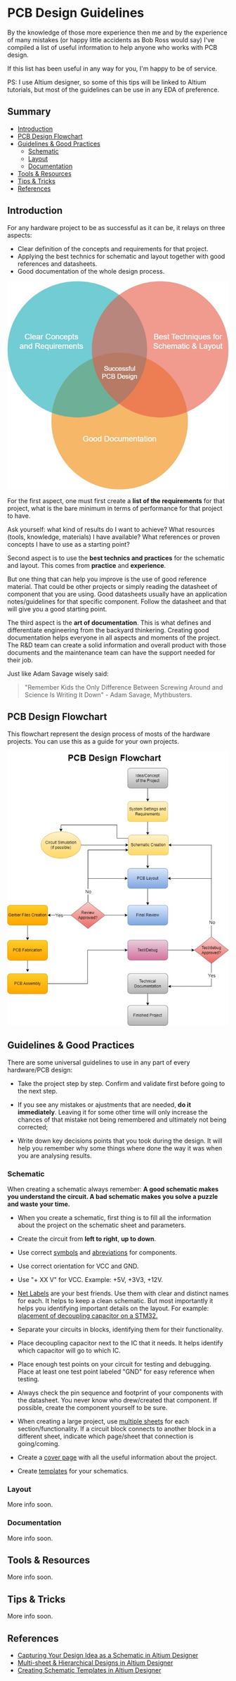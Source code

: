 # PCB Design Guidelines

By the knowledge of those more experience then me and by the experience of many mistakes (or happy little accidents as Bob Ross would say) I've compiled a list of useful information to help anyone who works with PCB design.

 If this list has been useful in any way for you, I'm happy to be of service.
 
 PS: I use Altium designer, so some of this tips will be linked to Altium tutorials, but most of the guidelines can be use in any EDA of preference.
 
 ## Summary
 - [Introduction](https://github.com/GabrielVega-Eng/PCB-Design-Guidelines#introduction)
 - [PCB Design Flowchart](https://github.com/GabrielVega-Eng/PCB-Design-Guidelines#pcb-design-flowchart)
 - [Guidelines & Good Practices](https://github.com/GabrielVega-Eng/PCB-Design-Guidelines#guidelines--good-practices)
   - [Schematic](https://github.com/GabrielVega-Eng/PCB-Design-Guidelines#schematic)
   - [Layout](https://github.com/GabrielVega-Eng/PCB-Design-Guidelines#layout)
   - [Documentation](https://github.com/GabrielVega-Eng/PCB-Design-Guidelines#documentation)
 - [Tools & Resources](https://github.com/GabrielVega-Eng/PCB-Design-Guidelines#guidelines--good-practices)
 - [Tips & Tricks](https://github.com/GabrielVega-Eng/PCB-Design-Guidelines#tips--tricks)
 - [References](https://github.com/GabrielVega-Eng/PCB-Design-Guidelines#references)
 
 ## Introduction

For any hardware project to be as successful as it can be, it relays on three aspects:

- Clear definition of the concepts and requirements for that project.
- Applying the best technics for schematic and layout together with good references and datasheets.
- Good documentation of the whole design process.

![PCB Design Venn Diagram](Images/PCB_Design_Venn_Diagram.jpg)

For the first aspect, one must first create a **list of the requirements** for that project, what is the bare minimum in terms of performance for that project to have.

Ask yourself: what kind of results do I want to achieve? What resources (tools, knowledge, materials) I have available? What references or proven concepts I have to use as a starting point?

Second aspect is to use the **best technics and practices** for the schematic and layout. This comes from **practice** and **experience**. 

But one thing that can help you improve is the use of good reference material. That could be other projects or simply reading the datasheet of component that you are using. Good datasheets usually have an application notes/guidelines for that specific component. Follow the datasheet and that will give you a good starting point.

The third aspect is the **art of documentation**. This is what defines and differentiate engineering from the backyard thinkering. Creating good documentation helps everyone in all aspects and moments of the project. The R&D team can create a solid information and overall product with those documents and the maintenance team can have the support needed for their job.

Just like Adam Savage wisely said: 
> "Remember Kids the Only Difference Between Screwing Around and Science Is Writing It Down" - Adam Savage, Mythbusters.

## PCB Design Flowchart
 
This flowchart represent the design process of mosts of the hardware projects. You can use this as a guide for your own projects.
 
![PCB Design Flowchart](Images/PCB_Design_Flowchart.jpg)
 
## Guidelines & Good Practices
 
There are some universal guidelines to use in any part of every hardware/PCB design:

 - Take the project step by step. Confirm and validate first before going to the next step.
 
 - If you see any mistakes or ajustments that are needed, **do it immediately**. Leaving it for some other time will only increase the chances of that mistake not being remembered and ultimately not being corrected;
 
 - Write down key decisions points that you took during the design. It will help you remember why some things where done the way it was when you are analysing results.
 
 
### Schematic
 
When creating a schematic always remember: **A good schematic makes you understand the circuit. A bad schematic makes you solve a puzzle and waste your time.**

 - When you create a schematic, first thing is to fill all the information about the project on the schematic sheet and parameters.
 
 - Create the circuit from **left to right**, **up to down**.
 
 - Use correct [symbols](https://www.electronics-tutorials.ws/resources/basic-schematic-symbols.html) and [abreviations](https://madpcb.com/terminology-of-electronic-components-in-pcb-assembly/) for components.
 
 - Use correct orientation for VCC and GND.
 
 - Use "+ XX V" for VCC. Example: +5V, +3V3, +12V.
 
 - [Net Labels](https://my.altium.com/altium-designer/getting-started/using-net-labels) are your best friends. Use them with clear and distinct names for each. It helps to keep a clean schematic. But most importantly it helps you identifying important details on the layout. For example: [placement of decoupling capacitor on a STM32.](Images/Net_Label_Example.png)
 
 - Separate your circuits in blocks, identifying them for their functionality.
 
 - Place decoupling capacitor next to the IC that it needs. It helps identify which capacitor will go to which IC.
 
 - Place enough test points on your circuit for testing and debugging. Place at least one test point labeled "GND" for easy reference when testing.
 
 - Always check the pin sequence and footprint of your components with the datasheet. You never know who drew/created that component. If possible, create the component yourself to be sure. 
 
  - When creating a large project, use [multiple sheets](https://www.altium.com/documentation/altium-designer/multi-sheet-multi-channel-design) for each section/functionality. If a circuit block connects to another block in a different sheet, indicate which page/sheet that connection is going/coming.
  
  - Create a [cover page](https://www.youtube.com/watch?v=UStRZxAzZ2s) with all the useful information about the project.
  
  - Create [templates](https://www.altium.com/documentation/altium-designer/creating-schematic-templates) for your schematics.
 
 
### Layout

More info soon.
 
### Documentation

More info soon.
 
<!-- Remember: **The main purpose of writing is to be read and understood by the reader, not to convince that you know more than the reader.** -->
 
## Tools & Resources

More info soon.
 
## Tips & Tricks

More info soon.
<!-- If you are not sure of the functionality of a component, try to by a comercial module with that component and test the circuit. It will give you some basis for comparison. -->
 
## References

 - [Capturing Your Design Idea as a Schematic in Altium Designer](https://www.altium.com/documentation/altium-designer/capturing-your-design-idea-as-a-schematic-overview)
 - [Multi-sheet & Hierarchical Designs in Altium Designer](https://www.altium.com/documentation/altium-designer/multi-sheet-multi-channel-design)
 - [Creating Schematic Templates in Altium Designer](https://www.altium.com/documentation/altium-designer/creating-schematic-templates)
